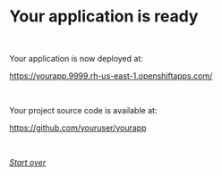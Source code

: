 # Your application is ready

<section markdown="1">

<br/>

Your application is now deployed at:

<https://yourapp.9999.rh-us-east-1.openshiftapps.com/>

<br/>

Your project source code is available at:

<https://github.com/youruser/yourapp>

</section>

<br/>

*[Start over](choose-runtime.html)*
